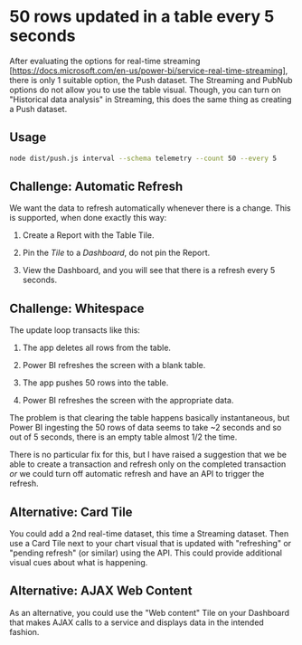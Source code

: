 # 50 rows updated in a table every 5 seconds

After evaluating the options for real-time streaming [https://docs.microsoft.com/en-us/power-bi/service-real-time-streaming], there is only 1 suitable option, the Push dataset. The Streaming and PubNub options do not allow you to use the table visual. Though, you can turn on "Historical data analysis" in Streaming, this does the same thing as creating a Push dataset.

## Usage

```bash
node dist/push.js interval --schema telemetry --count 50 --every 5
```

## Challenge: Automatic Refresh

We want the data to refresh automatically whenever there is a change. This is supported, when done exactly this way:

1. Create a Report with the Table Tile.

2. Pin the _Tile_ to a _Dashboard_, do not pin the Report.

3. View the Dashboard, and you will see that there is a refresh every 5 seconds.

## Challenge: Whitespace

The update loop transacts like this:

1. The app deletes all rows from the table.

2. Power BI refreshes the screen with a blank table.

3. The app pushes 50 rows into the table.

4. Power BI refreshes the screen with the appropriate data.

The problem is that clearing the table happens basically instantaneous, but Power BI ingesting the 50 rows of data seems to take ~2 seconds and so out of 5 seconds, there is an empty table almost 1/2 the time.

There is no particular fix for this, but I have raised a suggestion that we be able to create a transaction and refresh only on the completed transaction _or_ we could turn off automatic refresh and have an API to trigger the refresh.

## Alternative: Card Tile

You could add a 2nd real-time dataset, this time a Streaming dataset. Then use a Card Tile next to your chart visual that is updated with "refreshing" or "pending refresh" (or similar) using the API. This could provide additional visual cues about what is happening.

## Alternative: AJAX Web Content

As an alternative, you could use the "Web content" Tile on your Dashboard that makes AJAX calls to a service and displays data in the intended fashion.
